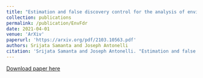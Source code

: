 ```yaml
---
title: "Estimation and false discovery control for the analysis of environmental mixtures"
collection: publications
permalink: /publication/EnvFdr
date: 2021-04-01
venue: 'ArXiv'
paperurl: 'https://arxiv.org/pdf/2103.10563.pdf'
authors: Srijata Samanta and Joseph Antonelli
citation: 'Srijata Samanta and Joseph Antonelli. "Estimation and false discovery control for the analysis of environmental mixtures." arXiv preprint arXiv:2103.10563 (2021).'
---
```


[Download paper here](https://arxiv.org/pdf/2103.10563.pdf)
